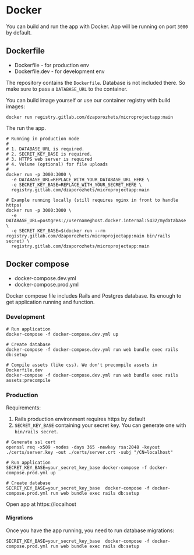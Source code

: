 # Docker

You can build and run the app with Docker. App will be running on port `3000` by default.

## Dockerfile

- Dockerfile - for production env
- Dockerfile.dev - for development env

The repository contains the `Dockerfile`. Database is not included there.
So make sure to pass a `DATABASE_URL` to the container.

You can build image yourself or use our container registry with build images:

```
docker run registry.gitlab.com/dzaporozhets/microprojectapp:main
```

The run the app.

```
# Running in production mode 
# 
# 1. DATABASE_URL is required. 
# 2. SECRET_KEY_BASE is required. 
# 3. HTTPS web server is required 
# 4. Volume (optional) for file uploads
#
docker run -p 3000:3000 \
  -e DATABASE_URL=REPLACE_WITH_YOUR_DATABASE_URL_HERE \
  -e SECRET_KEY_BASE=REPLACE_WITH_YOUR_SECRET_HERE \
  registry.gitlab.com/dzaporozhets/microprojectapp:main

# Example running locally (still requires nginx in front to handle https)
docker run -p 3000:3000 \
  -e DATABASE_URL=postgres://username@host.docker.internal:5432/mydatabase \
  -e SECRET_KEY_BASE=$(docker run --rm registry.gitlab.com/dzaporozhets/microprojectapp:main bin/rails secret) \
  registry.gitlab.com/dzaporozhets/microprojectapp:main
```

## Docker compose

- docker-compose.dev.yml
- docker-compose.prod.yml

Docker compose file includes Rails and Postgres database.
Its enough to get application running and function.

### Development

```
# Run application
docker-compose -f docker-compose.dev.yml up

# Create database
docker-compose -f docker-compose.dev.yml run web bundle exec rails db:setup

# Compile assets (like css). We don't precompile assets in Dockerfile.dev
docker-compose -f docker-compose.dev.yml run web bundle exec rails assets:precompile
```

### Production

Requirements:

1. Rails production environment requires https by default
1. `SECRET_KEY_BASE` containing your secret key. You can generate one with `bin/rails secret`.

```
# Generate ssl cert
openssl req -x509 -nodes -days 365 -newkey rsa:2048 -keyout ./certs/server.key -out ./certs/server.crt -subj "/CN=localhost"

# Run application
SECRET_KEY_BASE=your_secret_key_base docker-compose -f docker-compose.prod.yml up

# Create database
SECRET_KEY_BASE=your_secret_key_base  docker-compose -f docker-compose.prod.yml run web bundle exec rails db:setup
```

Open app at https://localhost

#### Migrations

Once you have the app running, you need to run database migrations:

```
SECRET_KEY_BASE=your_secret_key_base  docker-compose -f docker-compose.prod.yml run web bundle exec rails db:setup
```
